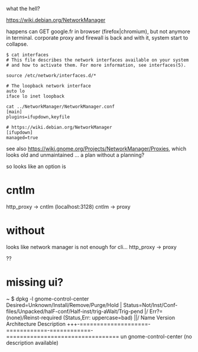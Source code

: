 what the hell?

https://wiki.debian.org/NetworkManager

happens can GET google.fr in browser (firefox|chromium), but not anymore in terminal.
corporate proxy and firewall is back and with it, system start to collapse.

```
$ cat interfaces
# This file describes the network interfaces available on your system
# and how to activate them. For more information, see interfaces(5).

source /etc/network/interfaces.d/*

# The loopback network interface
auto lo
iface lo inet loopback
```

```
cat ../NetworkManager/NetworkManager.conf
[main]
plugins=ifupdown,keyfile

# https://wiki.debian.org/NetworkManager
[ifupdown]
managed=true
```

see also https://wiki.gnome.org/Projects/NetworkManager/Proxies,
which looks old and unmaintained ... a plan without a planning?

so looks like an option is

cntlm
=====
http_proxy -> cntlm (localhost:3128)
cntlm -> proxy

without
=======
looks like network manager is not enough for cli...
http_proxy -> proxy

??

missing ui?
===========

~ $ dpkg -l gnome-control-center
Desired=Unknown/Install/Remove/Purge/Hold
| Status=Not/Inst/Conf-files/Unpacked/halF-conf/Half-inst/trig-aWait/Trig-pend
|/ Err?=(none)/Reinst-required (Status,Err: uppercase=bad)
||/ Name                 Version      Architecture Description
+++-====================-============-============-=================================
un  gnome-control-center <none>       <none>       (no description available)
